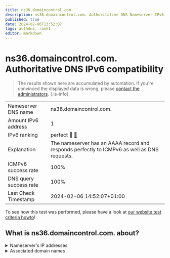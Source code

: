 ```yaml
---
title: ns36.domaincontrol.com.
description: ns36.domaincontrol.com. Authoritative DNS Nameserver IPv6 compatibility
published: true
date: 2024-02-06T13:52:07
tags: authdns, rank1
editor: markdown
---
```


# ns36.domaincontrol.com. Authoritative DNS IPv6 compatibility

> The results shown here are accumulated by automation. If you're convinced the displayed data is wrong, please [contact the administrators](/howto/chat). 
{.is-info}




|   |   |
| - | - |
| Nameserver DNS name | ns36.domaincontrol.com.
| Amount IPv6 address | 1
| IPv6 ranking | perfect :1st_place_medal: [🔗](/howto/ranking) |
| Explanation | The nameserver has an AAAA record and responds perfectly to ICMPv6 as well as DNS requests. |
| ICMPv6 success rate | 100%|
| DNS query success rate | 100% |
| Last Check Timestamp | 2024-02-06 14:52:07+01:00 |

To see how this test was performed, please have a look at [our website test criteria howto](/howto/testcriteria/authdns)!


## What is ns36.domaincontrol.com. about?




<details>
<summary>Nameserver's IP addresses</summary>

2603:5:22b1::12

</details>



<details>
<summary>Associated domain names</summary>

www.pernixtx.com

</details>
